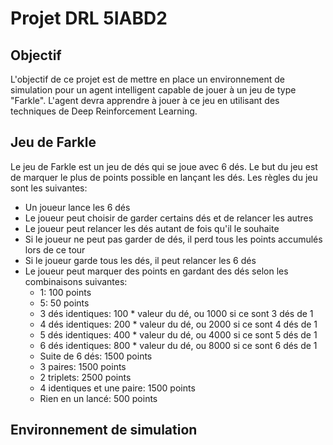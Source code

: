 # Projet DRL 5IABD2

## Objectif
L'objectif de ce projet est de mettre en place un environnement de simulation pour un agent intelligent capable de jouer à un jeu de type "Farkle". L'agent devra apprendre à jouer à ce jeu en utilisant des techniques de Deep Reinforcement Learning.

## Jeu de Farkle
Le jeu de Farkle est un jeu de dés qui se joue avec 6 dés. Le but du jeu est de marquer le plus de points possible en lançant les dés. Les règles du jeu sont les suivantes:
- Un joueur lance les 6 dés
- Le joueur peut choisir de garder certains dés et de relancer les autres
- Le joueur peut relancer les dés autant de fois qu'il le souhaite
- Si le joueur ne peut pas garder de dés, il perd tous les points accumulés lors de ce tour
- Si le joueur garde tous les dés, il peut relancer les 6 dés
- Le joueur peut marquer des points en gardant des dés selon les combinaisons suivantes:
  - 1: 100 points
  - 5: 50 points
  - 3 dés identiques: 100 * valeur du dé, ou 1000 si ce sont 3 dés de 1
  - 4 dés identiques: 200 * valeur du dé, ou 2000 si ce sont 4 dés de 1
  - 5 dés identiques: 400 * valeur du dé, ou 4000 si ce sont 5 dés de 1
  - 6 dés identiques: 800 * valeur du dé, ou 8000 si ce sont 6 dés de 1
  - Suite de 6 dés: 1500 points
  - 3 paires: 1500 points
  - 2 triplets: 2500 points
  - 4 identiques et une paire: 1500 points
  - Rien en un lancé: 500 points

## Environnement de simulation
